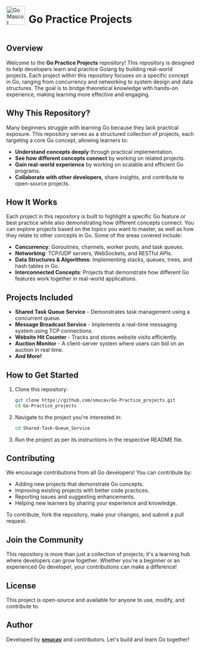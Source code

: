 <div style="display: flex; align-items: center;">
    <img src="https://go.dev/images/gophers/pilot-bust.svg" alt="Go Mascot" style="width: 50px; height: 50px; margin-right: 10px;" />
    <h1>Go Practice Projects</h1>
</div>

## Overview
Welcome to the **Go Practice Projects** repository! This repository is designed to help developers learn and practice Golang by building real-world projects. Each project within this repository focuses on a specific concept in Go, ranging from concurrency and networking to system design and data structures. The goal is to bridge theoretical knowledge with hands-on experience, making learning more effective and engaging.

## Why This Repository?
Many beginners struggle with learning Go because they lack practical exposure. This repository serves as a structured collection of projects, each targeting a core Go concept, allowing learners to:
- **Understand concepts deeply** through practical implementation.
- **See how different concepts connect** by working on related projects.
- **Gain real-world experience** by working on scalable and efficient Go programs.
- **Collaborate with other developers**, share insights, and contribute to open-source projects.

## How It Works
Each project in this repository is built to highlight a specific Go feature or best practice while also demonstrating how different concepts connect. You can explore projects based on the topics you want to master, as well as how they relate to other concepts in Go. Some of the areas covered include:
- **Concurrency**: Goroutines, channels, worker pools, and task queues.
- **Networking**: TCP/UDP servers, WebSockets, and RESTful APIs.
- **Data Structures & Algorithms**: Implementing stacks, queues, trees, and hash tables in Go.
- **Interconnected Concepts**: Projects that demonstrate how different Go features work together in real-world applications.

## Projects Included
- **Shared Task Queue Service** - Demonstrates task management using a concurrent queue.
- **Message Broadcast Service** - Implements a real-time messaging system using TCP connections.
- **Website Hit Counter** - Tracks and stores website visits efficiently.
- **Auction Monitor** - A client-server system where users can bid on an auction in real time.
- **And More!**

## How to Get Started
1. Clone this repository:
   ```sh
   git clone https://github.com/smucav/Go-Practice_projects.git
   cd Go-Practice_projects
   ```
2. Navigate to the project you're interested in:
   ```sh
   cd Shared-Task-Queue_Service
   ```
3. Run the project as per its instructions in the respective README file.

## Contributing
We encourage contributions from all Go developers! You can contribute by:
- Adding new projects that demonstrate Go concepts.
- Improving existing projects with better code practices.
- Reporting issues and suggesting enhancements.
- Helping new learners by sharing your experience and knowledge.

To contribute, fork the repository, make your changes, and submit a pull request.

## Join the Community
This repository is more than just a collection of projects; it's a learning hub where developers can grow together. Whether you're a beginner or an experienced Go developer, your contributions can make a difference!

## License
This project is open-source and available for anyone to use, modify, and contribute to.

## Author
Developed by **[smucav](https://github.com/smucav)** and contributors. Let's build and learn Go together!


